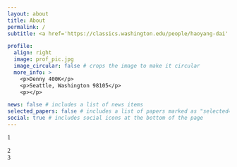 ```yaml
---
layout: about
title: About
permalink: /
subtitle: <a href='https://classics.washington.edu/people/haoyang-dai' >Affiliations</a>. dhy0620@uw.edu

profile:
  align: right
  image: prof_pic.jpg
  image_circular: false # crops the image to make it circular
  more_info: >
    <p>Denny 400K</p>
    <p>Seattle, Washington 98105</p>
    <p></p>

news: false # includes a list of news items
selected_papers: false # includes a list of papers marked as "selected={true}"
social: true # includes social icons at the bottom of the page
---
```

<html lang="en">
<head>
    <meta charset="UTF-8">
    <meta name="viewport" content="width=device-width, initial-scale=1.0">
    <title>Document</title>
    <style>
        body {
            font-family: "Times New Roman", Times, serif;
        }
    </style>
</head>
<body>
<p>
1
</p>
<p>
2 
<br>
3
</p></body></html>

